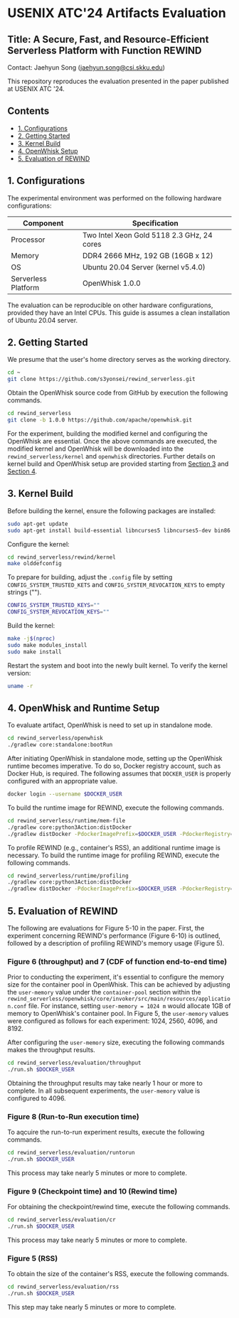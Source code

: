 
# USENIX ATC'24 Artifacts Evaluation

## Title: A Secure, Fast, and Resource-Efficient Serverless Platform with Function REWIND
Contact: Jaehyun Song (jaehyun.song@csi.skku.edu)

This repository reproduces the evaluation presented in the paper published at USENIX ATC '24.

## Contents
- [1. Configurations](#1-configurations)
- [2. Getting Started](#2-getting-started)
- [3. Kernel Build](#3-kernel-build)
- [4. OpenWhisk Setup](#4-openwhisk-and-runtime-setup)
- [5. Evaluation of REWIND](#5-evaluation-of-rewind)

## 1. Configurations

The experimental environment was performed on the following hardware configurations:

| **Component**       | **Specification**
|---------------------|--------------------------------------------|
| Processor           | Two Intel Xeon Gold 5118 2.3 GHz, 24 cores |
| Memory              | DDR4 2666 MHz, 192 GB (16GB x 12)          |
| OS                  | Ubuntu 20.04 Server (kernel v5.4.0)        |
| Serverless Platform | OpenWhisk 1.0.0                            |

The evaluation can be reproducible on other hardware configurations, provided they have an Intel CPUs.
This guide is assumes a clean installation of Ubuntu 20.04 server.

## 2. Getting Started

We presume that the user's home directory serves as the working directory.
```bash
cd ~
git clone https://github.com/s3yonsei/rewind_serverless.git
```

Obtain the OpenWhisk source code from GitHub by execution the following commands.
```bash
cd rewind_serverless
git clone -b 1.0.0 https://github.com/apache/openwhisk.git
```

For the experiment, building the modified kernel and configuring the OpenWhisk are essential.
Once the above commands are executed, the modified kernel and OpenWhisk will be downloaded into the `rewind_serverless/kernel` and `openwhisk` directories.
Further details on kernel build and OpenWhisk setup are provided starting from [Section 3](#3-kernel-build) and [Section 4](#4-openwhisk-and-runtime-setup).

## 3. Kernel Build

Before building the kernel, ensure the following packages are installed:
```bash
sudo apt-get update
sudo apt-get install build-essential libncurses5 libncurses5-dev bin86 kernel-package libssl-dev bison flex libelf-dev
```

Configure the kernel:
```bash
cd rewind_serverless/rewind/kernel
make olddefconfig
```

To prepare for building, adjust the `.config` file by setting `CONFIG_SYSTEM_TRUSTED_KETS` and `CONFIG_SYSTEM_REVOCATION_KEYS` to empty strings ("").
```bash
CONFIG_SYSTEM_TRUSTED_KEYS=""
CONFIG_SYSTEM_REVOCATION_KEYS=""
```

Build the kernel:
```bash
make -j$(nproc)
sudo make modules_install
sudo make install
```

Restart the system and boot into the newly built kernel. To verify the kernel version:
```bash
uname -r
```

## 4. OpenWhisk and Runtime Setup

To evaluate artifact, OpenWhisk is need to set up in standalone mode.
```bash
cd rewind_serverless/openwhisk
./gradlew core:standalone:bootRun
```

After initiating OpenWhisk in standalone mode, setting up the OpenWhisk runtime becomes imperative.
To do so, Docker registry account, such as Docker Hub, is required.
The following assumes that `DOCKER_USER` is properly configured with an appropriate value.
```bash
docker login --username $DOCKER_USER
```

To build the runtime image for REWIND, execute the following commands.
```bash
cd rewind_serverless/runtime/mem-file
./gradlew core:python3Action:distDocker
./gradlew distDocker -PdockerImagePrefix=$DOCKER_USER -PdockerRegistry=docker.io
```

To profile REWIND (e.g., container's RSS), an additional runtime image is necessary.
To build the runtime image for profiling REWIND, execute the following commands.
```bash
cd rewind_serverless/runtime/profiling
./gradlew core:python3Action:distDocker
./gradlew distDocker -PdockerImagePrefix=$DOCKER_USER -PdockerRegistry=docker.io
```

## 5. Evaluation of REWIND

The following are evaluations for Figure 5-10 in the paper.
First, the experiment concerning REWIND's performance (Figure 6-10) is outlined, followed by a description of profiling REWIND's memory usage (Figure 5).

### Figure 6 (throughput) and 7 (CDF of function end-to-end time)
Prior to conducting the experiment, it's essential to configure the memory size for the container pool in OpenWhisk.
This can be achieved by adjusting the `user-memory` value under the `container-pool` section within the `rewind_serverless/openwhisk/core/invoker/src/main/resources/application.conf` file.
For instance, setting `user-memory = 1024 m` would allocate 1GB of memory to OpenWhisk's container pool.
In Figure 5, the `user-memory` values were configured as follows for each experiment: 1024, 2560, 4096, and 8192.

After configuring the `user-memory` size, executing the following commands makes the throughput results.
```bash
cd rewind_serverless/evaluation/throughput
./run.sh $DOCKER_USER
```
Obtaining the throughput results may take nearly 1 hour or more to complete.
In all subsequent experiments, the `user-memory` value is configured to 4096.

### Figure 8 (Run-to-Run execution time)

To aqcuire the run-to-run experiment results, execute the following commands.
```bash
cd rewind_serverless/evaluation/runtorun
./run.sh $DOCKER_USER
```
This process may take nearly 5 minutes or more to complete.

### Figure 9 (Checkpoint time) and 10 (Rewind time)

For obtaining the checkpoint/rewind time, execute the following commands.
```bash
cd rewind_serverless/evaluation/cr
./run.sh $DOCKER_USER
```
This process may take nearly 5 minutes or more to complete.

### Figure 5 (RSS)

To obtain the size of the container's RSS, execute the following commands.
```bash
cd rewind_serverless/evaluation/rss
./run.sh $DOCKER_USER
```
This step may take nearly 5 minutes or more to complete.

